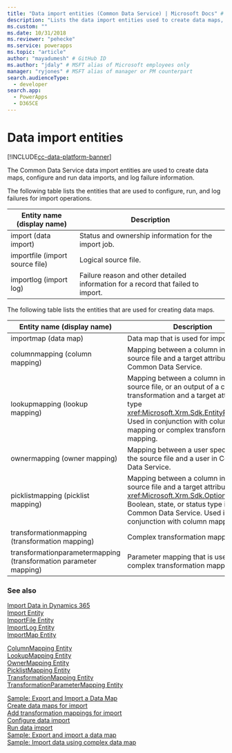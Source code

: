 ```yaml
---
title: "Data import entities (Common Data Service) | Microsoft Docs" # Intent and product brand in a unique string of 43-59 chars including spaces
description: "Lists the data import entities used to create data maps, configure and run data imports, and log failure information." # 115-145 characters including spaces. This abstract displays in the search result.
ms.custom: ""
ms.date: 10/31/2018
ms.reviewer: "pehecke"
ms.service: powerapps
ms.topic: "article"
author: "mayadumesh" # GitHub ID
ms.author: "jdaly" # MSFT alias of Microsoft employees only
manager: "ryjones" # MSFT alias of manager or PM counterpart
search.audienceType: 
  - developer
search.app: 
  - PowerApps
  - D365CE
---
```

# Data import entities

[!INCLUDE[cc-data-platform-banner](../../includes/cc-data-platform-banner.md)]

The Common Data Service data import entities are used to create data maps, configure and run data imports, and log failure information.  

 The following table lists the entities that are used to configure, run, and log failures for import operations.  

|Entity name (display name)|Description|  
|----------------------------------|-----------------|  
|import (data import)|Status and ownership information for the import job.|  
|importfile (import source file)|Logical source file.|  
|importlog (import log)|Failure reason and other detailed information for a record that failed to import.|  

 The following table lists the entities that are used for creating data maps.  


|                    Entity name (display name)                     |                                                                                                                      Description                                                                                                                       |
|-------------------------------------------------------------------|--------------------------------------------------------------------------------------------------------------------------------------------------------------------------------------------------------------------------------------------------------|
|                       importmap (data map)                        |                                                                                                           Data map that is used for import.                                                                                                            |
|                  columnmapping (column mapping)                   |                                                           Mapping between a column in the source file and a target attribute in Common Data Service.                                                           |
|                  lookupmapping (lookup mapping)                   |       Mapping between a column in the source file, or an output of a complex transformation and a target attribute of type <xref:Microsoft.Xrm.Sdk.EntityReference>. Used in conjunction with column mapping or complex transformation mapping.        |
|                   ownermapping (owner mapping)                    |                                                             Mapping between a user specified in the source file and a user in Common Data Service.                                                             |
|                picklistmapping (picklist mapping)                 | Mapping between a column in the source file and a target attribute of <xref:Microsoft.Xrm.Sdk.OptionSetValue>, Boolean, state, or status type in Common Data Service. Used in conjunction with column mapping. |
|          transformationmapping (transformation mapping)           |                                                                                                            Complex transformation mapping.                                                                                                             |
| transformationparametermapping (transformation parameter mapping) |                                                                                           Parameter mapping that is used in complex transformation mapping.                                                                                            |

### See also  
 [Import Data in Dynamics 365](import-data.md)   
 [Import Entity](reference/entities/import.md)   
 [ImportFile Entity](reference/entities/importfile.md)   
 [ImportLog Entity](reference/entities/importlog.md)   
 [ImportMap Entity](reference/entities/importmap.md)   
 <!-- jdaly These links will have content when we re-gen docs after bug 689487 is checked in. START -->
 [ColumnMapping Entity](reference/entities/columnmapping.md)   
 [LookupMapping Entity](reference/entities/lookupmapping.md)   
 [OwnerMapping Entity](reference/entities/ownermapping.md)   
 [PicklistMapping Entity](reference/entities/picklistmapping.md)   
 [TransformationMapping Entity](reference/entities/transformationmapping.md)    
 [TransformationParameterMapping Entity](reference/entities/transformationparametermapping.md)   
 <!-- jdaly These links will have content  when we re-gen docs after bug 689487 is checked in. END -->
 [Sample: Export and Import a Data Map](/dynamics365/customer-engagement/developer/sample-export-import-data-map)   
 [Create data maps for import](create-data-maps-for-import.md)<br />
 [Add transformation mappings for import](add-transformation-mappings-import.md)<br />
 [Configure data import](configure-data-import.md)<br />
 [Run data import](run-data-import.md)<br />
 [Sample: Export and import a data map](/dynamics365/customer-engagement/developer/org-service/samples/export-import-data-map)<br />
 [Sample: Import data using complex data map](/dynamics365/customer-engagement/developer/org-service/samples/import-data-complex-data-map)<br />